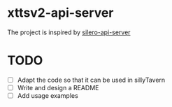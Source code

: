 # xttsv2-api-server

The project is inspired by [silero-api-server](https://github.com/ouoertheo/silero-api-server)

# TODO

- [ ] Adapt the code so that it can be used in sillyTavern
- [ ] Write and design a README
- [ ] Add usage examples
